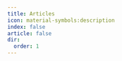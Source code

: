 ```yaml
---
title: Articles
icon: material-symbols:description
index: false
article: false
dir:
  order: 1
---
```


<AutoCatalog />
